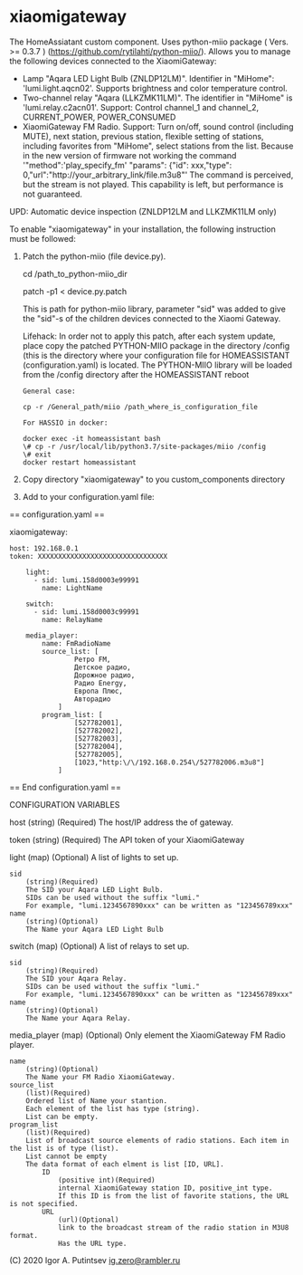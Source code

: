 # xiaomigateway
The HomeAssiatant custom component. Uses python-miio package ( Vers.  >= 0.3.7 ) (https://github.com/rytilahti/python-miio/).
Allows you to manage the following devices connected to the XiaomiGateway:
- Lamp "Aqara LED Light Bulb (ZNLDP12LM)". Identifier in "MiHome": 'lumi.light.aqcn02'.
  Supports brightness and color temperature control.
- Two-channel relay "Aqara (LLKZMK11LM)". The identifier in "MiHome" is 'lumi.relay.c2acn01'.
  Support: Control channel_1 and channel_2, CURRENT_POWER, POWER_CONSUMED
- XiaomiGateway FM Radio.
  Support: Turn on/off, sound control (including MUTE), next station, previous station,
  flexible setting of stations, including favorites from "MiHome", select stations from the list.
  Because in the new version of firmware not working the command 
  '"method":'play_specify_fm' "params": {"id": xxx,"type": 0,"url":"http://your_arbitrary_link/file.m3u8"'
  The command is perceived, but the stream is not played. This capability is left, but performance is not guaranteed.

UPD: Automatic device inspection (ZNLDP12LM and LLKZMK11LM only)

To enable "xiaomigateway" in your installation, the following instruction must be followed:
1. Patch the python-miio (file device.py).

   cd /path_to_python-miio_dir
   
   patch -p1 < device.py.patch

   This is path for python-miio library,  parameter "sid" was added to give the \"sid\"-s of the children devices connected
   to the Xiaomi Gateway.

   Lifehack: 
       In order not to apply this patch, after each system update, place copy the patched  PYTHON-MIIO package in the directory
       /config (this is the directory where your configuration file for HOMEASSISTANT (configuration.yaml) is located.
       The PYTHON-MIIO library will be loaded from the /config directory after the HOMEASSISTANT reboot

       General case:
   
       cp -r /General_path/miio /path_where_is_configuration_file
 
       For HASSIO in docker:
  
       docker exec -it homeassistant bash
       \# cp -r /usr/local/lib/python3.7/site-packages/miio /config
       \# exit
       docker restart homeassistant

2. Copy directory "xiaomigateway" to you custom_components directory
3. Add to your configuration.yaml file:

== configuration.yaml ==

xiaomigateway:

    host: 192.168.0.1
    token: XXXXXXXXXXXXXXXXXXXXXXXXXXXXXXXX
    
        light:
          - sid: lumi.158d0003e99991
            name: LightName
        
        switch:
          - sid: lumi.158d0003c99991
            name: RelayName
        
        media_player:
            name: FmRadioName
            source_list: [
                    Ретро FM,
                    Детское радио,
                    Дорожное радио,
                    Радио Energy,
                    Европа Плюс,
                    Авторадио
                ]
            program_list: [
                    [527782001],
                    [527782002],
                    [527782003],
                    [527782004],
                    [527782005],
                    [1023,"http:\/\/192.168.0.254\/527782006.m3u8"]
                ]
            
== End configuration.yaml ==

CONFIGURATION VARIABLES


host
    (string) (Required)
    The host/IP address the of gateway.
    
token
    (string) (Required)
    The API token of your XiaomiGateway
    
light
    (map) (Optional)
    A list of lights to set up.

    sid
        (string)(Required)
        The SID your Aqara LED Light Bulb.
        SIDs can be used without the suffix "lumi."
        For example, "lumi.1234567890xxx" can be written as "123456789xxx"
    name
        (string)(Optional)
        The Name your Aqara LED Light Bulb
        
switch
    (map) (Optional)
    A list of relays to set up.

    sid
        (string)(Required)
        The SID your Aqara Relay.
        SIDs can be used without the suffix "lumi."
        For example, "lumi.1234567890xxx" can be written as "123456789xxx"
    name
        (string)(Optional)
        The Name your Aqara Relay.
        
media_player
    (map) (Optional)
    Only element the XiaomiGateway FM Radio player.

    name
        (string)(Optional)
        The Name your FM Radio XiaomiGateway.
    source_list
        (list)(Required)
        Ordered list of Name your stantion.
        Each element of the list has type (string).
        List can be empty.
    program_list
        (list)(Required)
        List of broadcast source elements of radio stations. Each item in the list is of type (list).
        List cannot be empty
        The data format of each elment is list [ID, URL].
            ID
                (positive int)(Required)
                internal XiaomiGateway station ID, positive_int type.
                If this ID is from the list of favorite stations, the URL is not specified.
            URL
                (url)(Optional)
                link to the broadcast stream of the radio station in M3U8 format.
                Has the URL type.

(C) 2020 Igor A. Putintsev  ig.zero@rambler.ru
